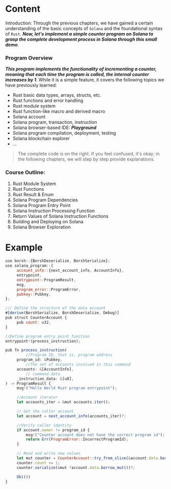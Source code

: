 # Content

Introduction: Through the previous chapters, we have gained a certain understanding of the basic concepts of `Solana` and the foundational syntax of `Rust`. ***Now, let's implement a simple counter program on Solana to grasp the complete development process in Solana through this small demo***.

### Program Overview

***This program implements the functionality of incrementing a counter, meaning that each time the program is called, the internal counter increases by 1***. While it is a simple feature, it covers the following topics we have previously learned:

- Rust basic data types, arrays, structs, etc.
- Rust functions and error handling
- Rust module system
- Rust function-like macro and derived macro
- Solana account
- Solana program, transaction, instruction
- Solana browser-based IDE: ***Playground***
- Solana program compilation, deployment, testing
- Solana blockchain explorer
- ...

> The complete code is on the right. If you feel confused, it's okay; in the following chapters, we will step by step provide explanations.
> 

### Course Outline:

1. Rust Module System
2. Rust Functions
3. Rust Result & Enum
4. Solana Program Dependencies
5. Solana Program Entry Point
6. Solana Instruction Processing Function
7. Return Values of Solana Instruction Functions
8. Building and Deploying on Solana
9. Solana Browser Exploration

# Example

```jsx
use borsh::{BorshDeserialize, BorshSerialize};
use solana_program::{
     account_info::{next_account_info, AccountInfo},
     entrypoint,
     entrypoint::ProgramResult,
     msg,
     program_error::ProgramError,
     pubkey::Pubkey,
};

/// Define the structure of the data account
#[derive(BorshSerialize, BorshDeserialize, Debug)]
pub struct CounterAccount {
     pub count: u32,
}

//Define program entry point function
entrypoint!(process_instruction);

pub fn process_instruction(
		 //Program ID, that is, program address
     program_id: &Pubkey,
		 //The set of accounts involved in this command
     accounts: &[AccountInfo],
		 // command data
     _instruction_data: &[u8],
) -> ProgramResult {
     msg!("Hello World Rust program entrypoint");

     //Account iterator
     let accounts_iter = &mut accounts.iter();

     // Get the caller account
     let account = next_account_info(accounts_iter)?;

     //Verify caller identity
     if account.owner != program_id {
         msg!("Counter account does not have the correct program id");
         return Err(ProgramError::IncorrectProgramId);
     }

     // Read and write new values
     let mut counter = CounterAccount::try_from_slice(&account.data.borrow())?;
     counter.count += 1;
     counter.serialize(&mut *account.data.borrow_mut())?;

     Ok(())
}
```